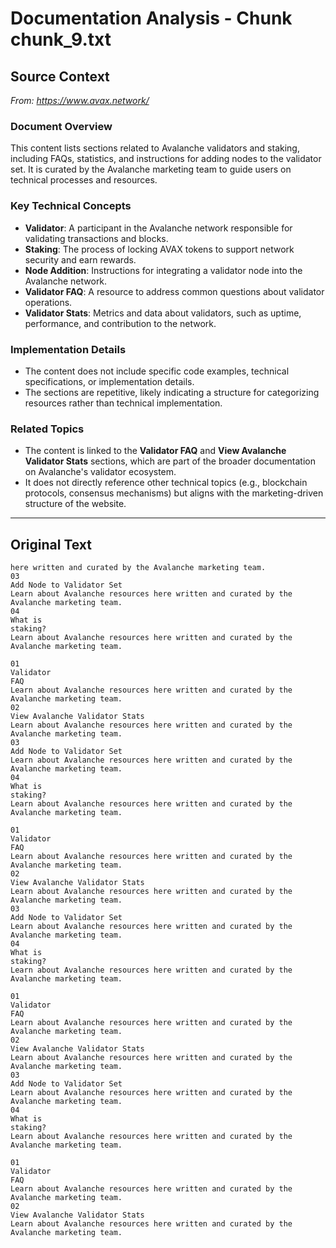 # Documentation Analysis - Chunk chunk_9.txt

## Source Context
*From: https://www.avax.network/*

### Document Overview  
This content lists sections related to Avalanche validators and staking, including FAQs, statistics, and instructions for adding nodes to the validator set. It is curated by the Avalanche marketing team to guide users on technical processes and resources.  

### Key Technical Concepts  
- **Validator**: A participant in the Avalanche network responsible for validating transactions and blocks.  
- **Staking**: The process of locking AVAX tokens to support network security and earn rewards.  
- **Node Addition**: Instructions for integrating a validator node into the Avalanche network.  
- **Validator FAQ**: A resource to address common questions about validator operations.  
- **Validator Stats**: Metrics and data about validators, such as uptime, performance, and contribution to the network.  

### Implementation Details  
- The content does not include specific code examples, technical specifications, or implementation details.  
- The sections are repetitive, likely indicating a structure for categorizing resources rather than technical implementation.  

### Related Topics  
- The content is linked to the **Validator FAQ** and **View Avalanche Validator Stats** sections, which are part of the broader documentation on Avalanche's validator ecosystem.  
- It does not directly reference other technical topics (e.g., blockchain protocols, consensus mechanisms) but aligns with the marketing-driven structure of the website.

---

## Original Text
```
here written and curated by the Avalanche marketing team.
03
Add Node to Validator Set
Learn about Avalanche resources here written and curated by the Avalanche marketing team.
04
What is 
staking?
Learn about Avalanche resources here written and curated by the Avalanche marketing team.

01
Validator 
FAQ
Learn about Avalanche resources here written and curated by the Avalanche marketing team.
02
View Avalanche Validator Stats
Learn about Avalanche resources here written and curated by the Avalanche marketing team.
03
Add Node to Validator Set
Learn about Avalanche resources here written and curated by the Avalanche marketing team.
04
What is 
staking?
Learn about Avalanche resources here written and curated by the Avalanche marketing team.

01
Validator 
FAQ
Learn about Avalanche resources here written and curated by the Avalanche marketing team.
02
View Avalanche Validator Stats
Learn about Avalanche resources here written and curated by the Avalanche marketing team.
03
Add Node to Validator Set
Learn about Avalanche resources here written and curated by the Avalanche marketing team.
04
What is 
staking?
Learn about Avalanche resources here written and curated by the Avalanche marketing team.

01
Validator 
FAQ
Learn about Avalanche resources here written and curated by the Avalanche marketing team.
02
View Avalanche Validator Stats
Learn about Avalanche resources here written and curated by the Avalanche marketing team.
03
Add Node to Validator Set
Learn about Avalanche resources here written and curated by the Avalanche marketing team.
04
What is 
staking?
Learn about Avalanche resources here written and curated by the Avalanche marketing team.

01
Validator 
FAQ
Learn about Avalanche resources here written and curated by the Avalanche marketing team.
02
View Avalanche Validator Stats
Learn about Avalanche resources here written and curated by the Avalanche marketing team.
```